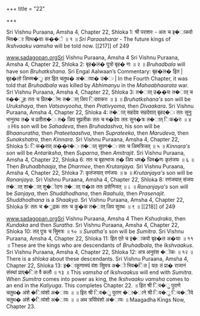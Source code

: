 +++
title = "22"

+++


Sri Vishnu Puraana, Amsha 4, Chapter 22, Shloka 1: श्री पराशरः - अतः च इ�ाकवो भिव�ाः पािथ�वाः क��े ॥ १ ॥ *Sri Paraasharar* - The future kings of *Ikshvaaku vamsha* will be told now.  [[217]] of 249 





www.sadagopan.orgSri Vishnu Puraana, Amsha 4 Sri Vishnu Puraana, Amsha 4, Chapter 22, Shloka 2: बृह�ल� पुत्रो बृह� णः ॥ २ ॥ *Bruhadbala* will have son *Bruhatkshana*. Sri Engal Aalwaan’s Commentary: बृह�ल� इित | बृह�लो अिभम�ुः हत इित चतुथ� अ�ाया� उ�ः | In the Fourth Chapter, it was told that *Bruhadbala* was killed by *Abhimanyu* in the *Mahaabhaarata* war. Sri Vishnu Puraana, Amsha 4, Chapter 22, Shloka 3: त�ात् उ��यः त�ात् च व��ूहः ततः च प्रित�ोमः त�ात् अिप िदवाकरः ॥ ३ ॥ *Bruhatkshana's* son will be *Urukshaya*, then *Vatsavyooha*, then *Prativyoma*, then *Divaakara*. Sri Vishnu Puraana, Amsha 4, Chapter 22, Shloka 4: त�ात् सहदेवः सहदेवात् बृहद�ः ततः सूनुः भानुरथः त� च प्रतीता�ः त� अिप सुप्रतीकः ततः च म�देवः ततः सुन�त्रः त�ात् िक�रः ॥ ४ ॥ His son will be *Sahadeva*, then *Bruhadashva*, his son will be *Bhaanuratha*, then *Prateetaashva*, then *Suprateeka*, then *Marudeva*, then *Sunakshatra*, then *Kinnara*. Sri Vishnu Puraana, Amsha 4, Chapter 22, Shloka 5: िक�रात् अ��र�ः त�ात् सुपण�ः ततः च अिमत्रिजत् ॥ ५ ॥ *Kinnara's* son will be *Antariksha*, then *Suparna*, then *Amitrajit*. Sri Vishnu Puraana, Amsha 4, Chapter 22, Shloka 6: ततः च बृहत्भाजः त� अिप धम� धिम�णः कृतंजयः ॥ ६ ॥ Then *Bruhadbhaaja*, the *Dharmee*, then *Krutanjaya*. Sri Vishnu Puraana, Amsha 4, Chapter 22, Shloka 7: कृतंजयात् रणंजयः ॥ ७ ॥ *Krutanjaya's* son will be *Rananjaya*. Sri Vishnu Puraana, Amsha 4, Chapter 22, Shloka 8: रणंजयात् संजयः त�ात् शा�ात् शु�ोदनः त�ात् रा�लः ततः प्रसेनिजत् ॥ ८ ॥ *Rananjaya's* son will be *Sanjaya*, then *Shuddhodhana*, then *Raahula*, then *Prasenajit*. *Shuddhodhana* is a *Shaakya*. Sri Vishnu Puraana, Amsha 4, Chapter 22, Shloka 9: ततः च �ुद्रकः ततः च कु�क त�ात् अिप सुरथः ॥ ९ ॥  [[218]] of 249 





www.sadagopan.orgSri Vishnu Puraana, Amsha 4 Then *Kshudraka*, then *Kundaka* and then *Suratha*. Sri Vishnu Puraana, Amsha 4, Chapter 22, Shloka 10: तत् पुत्रः च सुिमत्रः ॥ १० ॥ *Suratha's* son will be *Sumitra*. Sri Vishnu Puraana, Amsha 4, Chapter 22, Shloka 11: इित एते च इ�ाकवो बृह�ल अ�याः ॥ ११ ॥ These are the kings who are descendants of *Bruhadbala*, the *Ikshvaakus*. Sri Vishnu Puraana, Amsha 4, Chapter 22, Shloka 12: अत्र अनुवंश �ोकः ॥ १२ ॥ There is a *shloka* about these descendants. Sri Vishnu Puraana, Amsha 4, Chapter 22, Shloka 13: इ�ाकूणामयं वंशः सुिमत्र अ�ो भिव�ित | यतः तं प्रा� राजानं संस्थां प्राप्�ित वै कलौ ॥ १३ ॥ This *vamsha* of *Ikshvaakus* will end with *Sumitra*. When *Sumitra* comes into power as king, the *Ikshvaaku vamsha* comes to an end in the *Kaliyuga*. This completes Chapter 22. ॥ इित श्री िव�ु पुराणे चतुथ� अंशे �ािवंशो अ�ायः ॥ ॥ इित श्री िव�ु पुराण �ा�ाने श्री िव�ु िच�ीये चतुथ� अंशे �ािवंशो अ�ायः ॥ ॥ अथ त्रयोिवंशो अ�ायः ॥ Maagadha Kings Now, Chapter 23. 
